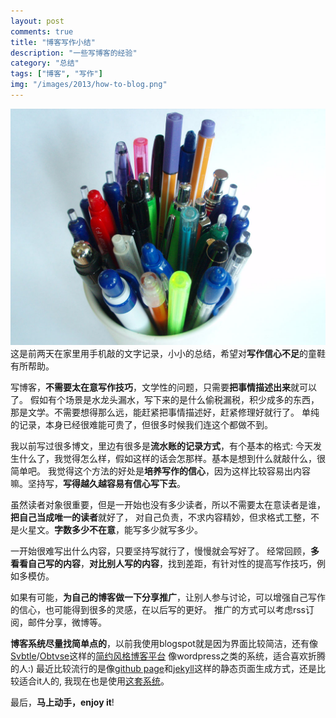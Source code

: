 ```yaml
---
layout: post
comments: true
title: "博客写作小结"
description: "一些写博客的经验"
category: "总结"
tags: ["博客", "写作"]
img: "/images/2013/how-to-blog.png"
---
```


![博客写作][0]
这是前两天在家里用手机敲的文字记录，小小的总结，希望对**写作信心不足**的童鞋有所帮助。

写博客，**不需要太在意写作技巧**，文学性的问题，只需要**把事情描述出来**就可以了。
假如有个场景是水龙头漏水，写下来的是什么偷税漏税，积少成多的东西，那是文学。不需要想得那么远，能赶紧把事情描述好，赶紧修理好就行了。
单纯的记录，本身已经很难能可贵了，但很多时候我们连这个都做不到。

我以前写过很多博文，里边有很多是**流水账的记录方式**，有个基本的格式:
今天发生什么了，我觉得怎么样，假如这样的话会怎那样。基本是想到什么就敲什么，很简单吧。
我觉得这个方法的好处是**培养写作的信心**，因为这样比较容易出内容嘛。坚持写，**写得越久越容易有信心写下去**。

虽然读者对象很重要，但是一开始也没有多少读者，所以不需要太在意读者是谁，**把自己当成唯一的读者**就好了，
对自己负责，不求内容精妙，但求格式工整，不是火星文。**字数多少不在意**，能写多少就写多少。

一开始很难写出什么内容，只要坚持写就行了，慢慢就会写好了。
经常回顾，**多看看自己写的内容**，**对比别人写的内容**，找到差距，有针对性的提高写作技巧，例如多模仿。

如果有可能，**为自己的博客做一下分享推广**，让别人参与讨论，可以增强自己写作的信心，也可能得到很多的灵感，在以后写的更好。
推广的方式可以考虑rss订阅，邮件分享，微博等。

**博客系统尽量找简单点的**，以前我使用blogspot就是因为界面比较简洁，还有像[Svbtle][2]/[Obtvse][3]这样的[简约风格博客平台][1]
像wordpress之类的系统，适合喜欢折腾的人:) 最近比较流行的是像[github page][4]和[jekyll][5]这样的静态页面生成方式，还是比较适合it人的,
我现在也是使用[这套系统][6]。

最后，**马上动手，enjoy it**!

 [0]: /assets/images/2013/howtoblog.jpg
 [1]: http://www.36kr.com/p/93438.html
 [2]: http://svbtle.com/
 [3]: http://natewienert.com/codename-obtvse
 [4]: http://pages.github.com
 [5]: http://jekyllrb.com/
 [6]: /blog/20120622_new-blog-in-github.html